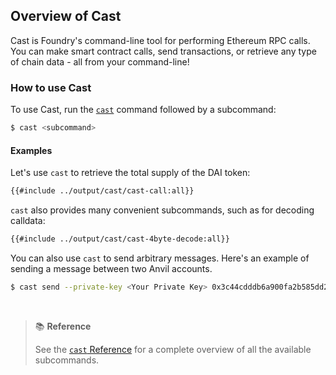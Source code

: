 ## Overview of Cast

Cast is Foundry's command-line tool for performing Ethereum RPC calls. You can make smart contract calls, send transactions, or retrieve any type of chain data - all from your command-line!

### How to use Cast

To use Cast, run the [`cast`](../reference/cast/cast.md) command followed by a subcommand:

```bash
$ cast <subcommand>
```

#### Examples

Let's use `cast` to retrieve the total supply of the DAI token:

```bash
{{#include ../output/cast/cast-call:all}}
```

`cast` also provides many convenient subcommands, such as for decoding calldata:

```bash
{{#include ../output/cast/cast-4byte-decode:all}}
```

You can also use `cast` to send arbitrary messages. Here's an example of sending a message between two Anvil accounts.

```bash
$ cast send --private-key <Your Private Key> 0x3c44cdddb6a900fa2b585dd299e03d12fa4293bc $(cast from-utf8 "hello world") --rpc-url http://127.0.0.1:8545/
```

<br>

> 📚 **Reference**
> 
> See the [`cast` Reference](../reference/cast/) for a complete overview of all the available subcommands.
